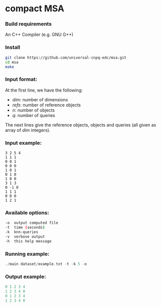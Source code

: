 # compact MSA

### Build requirements

An C++ Compiler (e.g. GNU G++)

### Install

```sh
git clone https://github.com/universal-cnpq-edc/msa.git
cd msa
make
```

### Input format:

At the first line, we have the following: 

+  *dim*: number of dimensions
+  *refs*: number of reference objects
+  *n*: number of objects
+  *q*: number of queries

The next lines give the reference objects, objects and queries (all given as array of *dim* integers).

### Input example:
```
3 2 5 4
1 1 1
0 0 1
0 0 0
1 0 1
0 1 0
1 0 0 
3 1 3
0 -1 0
1 1 1
0 0 0
1 2 1
```

### Available options:

```sh
-o  output computed file
-t  time (seconds)
-k  knn-queries
-v  verbose output
-h  this help message
```

### Running example:

```c
./main dataset/example.txt -t -k 5 -o
```

### Output example:
```c
0 1 2 3 4 
1 2 3 4 0 
0 1 2 3 4 
1 2 3 4 0 
```
